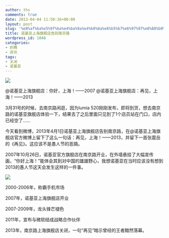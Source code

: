 ```yaml
---
author: ths
comments: true
date: 2013-04-04 11:50:16+00:00
layout: post
slug: '%e8%af%ba%e5%9f%ba%e4%ba%9a%e4%b8%8a%e6%b5%b7%e6%97%97%e8%88%b0%e5%ba%97%e5%91%8a%e5%88%ab%e5%8d%97%e4%ba%ac%e8%b7%af'
title: 诺基亚上海旗舰店告别南京路
wordpress_id: 1048
categories:
- 折腾
- 资讯
tags:
- 关闭
- 诺基亚
---
```


![](http://img02.taobaocdn.com/imgextra/i2/63715616/T2uivGXcBaXXXXXXXX_!!63715616.jpg_620x10000.jpg)





@诺基亚上海旗舰店：你好，上海！——2007
@诺基亚上海旗舰店：再见，上海！——2013





3月31号的时候，去南京路闲逛，因为lumia 520刚刚发布，即将到货，想去南京路的诺基亚旗舰店体验一下，结果去了之后里面只见到了1个店员站在门口，店内已经空了……





今天看到微博，2013年4月1日诺基亚上海旗舰店告别南京路，在@诺基亚上海旗舰店官方微博上留下了这么一句话：再见，上海！——2013，并留下一首张震岳的《再见》。这应该不是愚人节的恶搞。





2007年10月26日，诺基亚官方旗舰店在南京路开业，在外墙悬挂了大幅宣传画，“你好上海！”能体会其到对中国的雄雄野心，我想诺基亚在当时应该没有想到2013的愚人节这天会发生这样的一件事。





![](http://ww1.sinaimg.cn/bmiddle/70b2c2e2gw1e39yfk2in4j.jpg)





2000-2006年，称霸手机市场





2007年，诺基亚上海旗舰店开业





2007-2009年，龙头锋芒褪色





2011年，宣布与微软结成战略合作伙伴





2013年，南京路上海旗舰店关闭，一句“再见”暗示曾经的王者黯然落幕。



